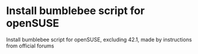 # Install bumblebee script for openSUSE
Install bumblebee script for openSUSE, excluding 42.1, made by instructions from official forums
